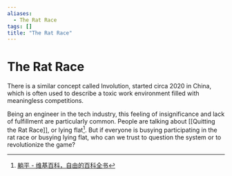 ```yaml
---
aliases:
  - The Rat Race
tags: []
title: "The Rat Race"
---
```


# The Rat Race

There is a similar concept called Involution, started circa 2020 in China, which is often used to describe a toxic work environment filled with meaningless competitions.

Being an engineer in the tech industry, this feeling of insignificance and lack of fulfillment are particularly common. People are talking about [[Quitting the Rat Race]], or lying flat[^1]. But if everyone is busying participating in the rat race or busying lying flat, who can we trust to question the system or to revolutionize the game?

[^1]: [躺平 - 维基百科，自由的百科全书](https://zh.wikipedia.org/zh-hans/%E8%BA%BA%E5%B9%B3)